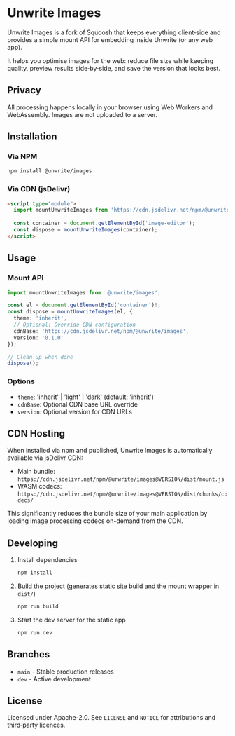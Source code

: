 # Unwrite Images

Unwrite Images is a fork of Squoosh that keeps everything client‑side and provides a simple mount API for embedding inside Unwrite (or any web app).

It helps you optimise images for the web: reduce file size while keeping quality, preview results side‑by‑side, and save the version that looks best.

## Privacy

All processing happens locally in your browser using Web Workers and WebAssembly. Images are not uploaded to a server.

## Installation

### Via NPM
```bash
npm install @unwrite/images
```

### Via CDN (jsDelivr)
```html
<script type="module">
  import mountUnwriteImages from 'https://cdn.jsdelivr.net/npm/@unwrite/images@0.1.0/dist/mount.js';
  
  const container = document.getElementById('image-editor');
  const dispose = mountUnwriteImages(container);
</script>
```

## Usage

### Mount API
```ts
import mountUnwriteImages from '@unwrite/images';

const el = document.getElementById('container')!;
const dispose = mountUnwriteImages(el, { 
  theme: 'inherit',
  // Optional: Override CDN configuration
  cdnBase: 'https://cdn.jsdelivr.net/npm/@unwrite/images',
  version: '0.1.0'
});

// Clean up when done
dispose();
```

### Options

- `theme`: 'inherit' | 'light' | 'dark' (default: 'inherit')
- `cdnBase`: Optional CDN base URL override
- `version`: Optional version for CDN URLs

## CDN Hosting

When installed via npm and published, Unwrite Images is automatically available via jsDelivr CDN:

- Main bundle: `https://cdn.jsdelivr.net/npm/@unwrite/images@VERSION/dist/mount.js`
- WASM codecs: `https://cdn.jsdelivr.net/npm/@unwrite/images@VERSION/dist/chunks/codecs/`

This significantly reduces the bundle size of your main application by loading image processing codecs on-demand from the CDN.

## Developing

1. Install dependencies
   ```sh
   npm install
   ```
2. Build the project (generates static site build and the mount wrapper in `dist/`)
   ```sh
   npm run build
   ```
3. Start the dev server for the static app
   ```sh
   npm run dev
   ```

## Branches

- `main` - Stable production releases
- `dev` - Active development

## License

Licensed under Apache-2.0. See `LICENSE` and `NOTICE` for attributions and third‑party licences.
